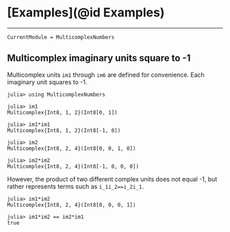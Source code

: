 # [Examples](@id Examples)
---

```@meta
CurrentModule = MulticomplexNumbers
```

## Multicomplex imaginary units square to -1
Multicomplex units `im1` through `im6` are defined for convenience. Each imaginary unit squares to -1.
```jldoctest 1
julia> using MulticomplexNumbers

julia> im1
Multicomplex{Int8, 1, 2}(Int8[0, 1])

julia> im1*im1
Multicomplex{Int8, 1, 2}(Int8[-1, 0])

julia> im2
Multicomplex{Int8, 2, 4}(Int8[0, 0, 1, 0])

julia> im2*im2
Multicomplex{Int8, 2, 4}(Int8[-1, 0, 0, 0])
```

However, the product of two different complex units does not equal -1, but rather represents terms such as ``i_1i_2==i_2i_1``.
```jldoctest 1
julia> im1*im2
Multicomplex{Int8, 2, 4}(Int8[0, 0, 0, 1])

julia> im1*im2 == im2*im1
true
```
